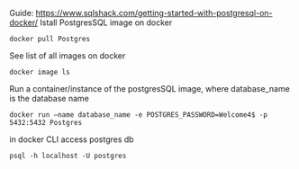 Guide: https://www.sqlshack.com/getting-started-with-postgresql-on-docker/
Istall PostgresSQL image on docker
```
docker pull Postgres
```
See list of all images on docker
```
docker image ls
```
Run a container/instance of the postgresSQL image, where database_name is the database name
```
docker run –name database_name -e POSTGRES_PASSWORD=Welcome4$ -p 5432:5432 Postgres
```
in docker CLI access postgres db
```
psql -h localhost -U postgres
```
